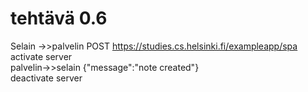 # tehtävä 0.6


Selain ->>palvelin POST https://studies.cs.helsinki.fi/exampleapp/spa  
activate server  
palvelin->>selain {"message":"note created"}  
deactivate server  
